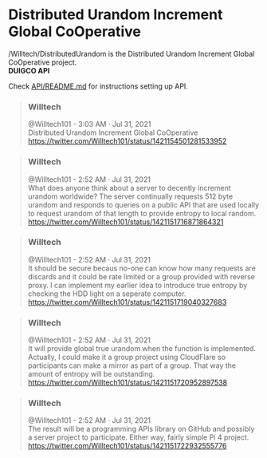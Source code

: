 # Distributed Urandom Increment Global CoOperative
/Willtech/DistributedUrandom is the Distributed Urandom Increment Global CoOperative project.  
**DUIGCO API**

Check [API/README.md](https://github.com/Willtech/DistributedUrandom/tree/master/API) for instructions setting up API.

> ### Willtech
>@Willtech101 - 3:03 AM · Jul 31, 2021  
>Distributed Urandom Increment Global CoOperative  
>https://twitter.com/Willtech101/status/1421154501281533952

> ### Willtech
>@Willtech101 - 2:52 AM · Jul 31, 2021  
>What does anyone think about a server to decently increment urandom worldwide? The server continually requests 512 byte urandom and responds to queries on a public API that are used locally to request urandom of that length to provide entropy to local random.  
>https://twitter.com/Willtech101/status/1421151716871864321


> ### Willtech
>@Willtech101 - 2:52 AM · Jul 31, 2021  
>It should be secure becaus no-one can know how many requests are discards and it could be rate limited or a group provided with reverse proxy. I can implement my earlier idea to introduce true entropy by checking the HDD light on a seperate computer.  
>https://twitter.com/Willtech101/status/1421151719040327683


> ### Willtech
>@Willtech101 - 2:52 AM · Jul 31, 2021  
>It will provide global true urandom when the function is implemented. Actually, I could make it a group project using CloudFlare so participants can make a mirror as part of a group. That way the amount of entropy will be outstanding.  
>https://twitter.com/Willtech101/status/1421151720952897538


> ### Willtech
>@Willtech101 - 2:52 AM · Jul 31, 2021  
>The result will be a programming APIs library on GitHub and possibly a server project to participate. Either way, fairly simple Pi 4 project.  
>https://twitter.com/Willtech101/status/1421151722932555776
